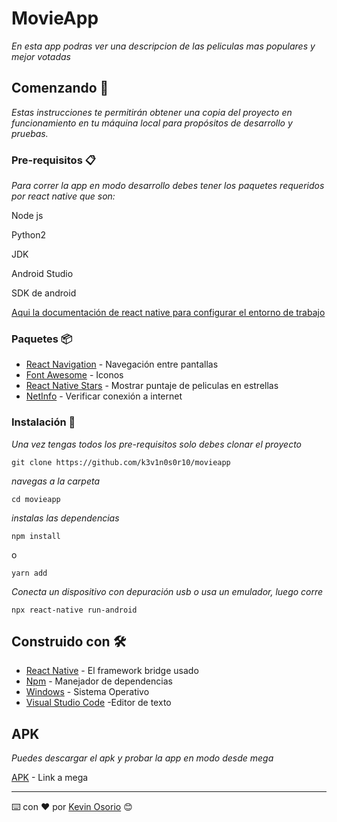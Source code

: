 # MovieApp

_En esta app podras ver una descripcion de las peliculas mas populares y mejor votadas_

## Comenzando 🚀

_Estas instrucciones te permitirán obtener una copia del proyecto en funcionamiento en tu máquina local para propósitos de desarrollo y pruebas._

### Pre-requisitos 📋

_Para correr la app en modo desarrollo debes tener los paquetes requeridos por react native que son:_

Node js

Python2

JDK

Android Studio

SDK de android

[Aqui la documentación de react native para configurar el entorno de trabajo](https://reactnative.dev/docs/environment-setup)

### Paquetes 📦

- [React Navigation](https://reactnavigation.org/) - Navegación entre pantallas
- [Font Awesome](https://www.npmjs.com/package/@fortawesome/react-native-fontawesome) - Iconos
- [React Native Stars](https://www.npmjs.com/package/react-native-stars) - Mostrar puntaje de peliculas en estrellas
- [NetInfo]() - Verificar conexión a internet

### Instalación 🔧

_Una vez tengas todos los pre-requisitos solo debes clonar el proyecto_

```
git clone https://github.com/k3v1n0s0r10/movieapp
```

_navegas a la carpeta_

```
cd movieapp
```

_instalas las dependencias_

```
npm install
```
o
```
yarn add
```

_Conecta un dispositivo con depuración usb o usa un emulador, luego corre_

```
npx react-native run-android
```


## Construido con 🛠️

- [React Native](https://reactnative.dev/) - El framework bridge usado
- [Npm](https://www.npmjs.com/) - Manejador de dependencias
- [Windows](https://www.microsoft.com/es-co/windows) - Sistema Operativo
- [Visual Studio Code](https://code.visualstudio.com/) -Editor de texto

## APK

_Puedes descargar el apk y probar la app en modo desde mega_

[APK](https://mega.nz/file/2uhVnQqI#ZpmDfUMUiNu01uaE3T1xGgxvbey5fGkfACey0SxJG74) - Link a mega



---

⌨️ con ❤️ por [Kevin Osorio](https://github.com/k3v1n0s0r10) 😊
